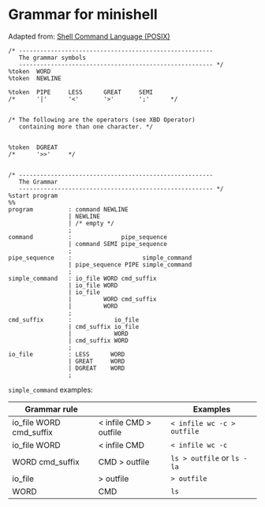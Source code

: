 # Grammar for minishell

Adapted from: [Shell Command Language (POSIX)](https://pubs.opengroup.org/onlinepubs/9699919799.2018edition/utilities/V3_chap02.html#tag_18_10)

```
/* -------------------------------------------------------
   The grammar symbols
   ------------------------------------------------------- */
%token  WORD
%token  NEWLINE

%token  PIPE     LESS      GREAT     SEMI
/*      '|'      '<'       '>'       ';'      */


/* The following are the operators (see XBD Operator)
   containing more than one character. */


%token  DGREAT
/*      '>>'     */


/* -------------------------------------------------------
   The Grammar
   ------------------------------------------------------- */
%start program
%%
program          : command NEWLINE
                 | NEWLINE
                 | /* empty */
                 ;
command          :              pipe_sequence
                 | command SEMI pipe_sequence
                 ;
pipe_sequence    :                    simple_command
                 | pipe_sequence PIPE simple_command
                 ;
simple_command   : io_file WORD cmd_suffix
                 | io_file WORD
                 | io_file
                 |         WORD cmd_suffix
                 |         WORD
                 ;
cmd_suffix       :            io_file
                 | cmd_suffix io_file
                 |            WORD
                 | cmd_suffix WORD
                 ;
io_file          : LESS      WORD
                 | GREAT     WORD
                 | DGREAT    WORD
                 ;
```

`simple_command` examples:

| Grammar rule            |                        | Examples                   |
| ----------------------- | ---------------------- | -------------------------- |
| io_file WORD cmd_suffix | < infile CMD > outfile | `< infile wc -c > outfile` |
| io_file WORD            | < infile CMD           | `< infile wc -c`           |
| WORD cmd_suffix         | CMD > outfile          | `ls > outfile` or `ls -la` |
| io_file                 | > outfile              | `> outfile`                |
| WORD                    | CMD                    | `ls`                       |

